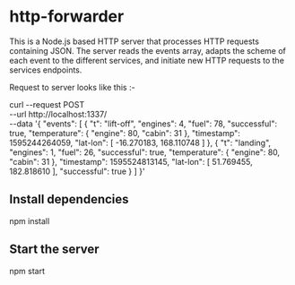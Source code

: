# http-forwarder

This is a Node.js based HTTP server that processes HTTP requests containing JSON. 
The server reads the events array, adapts the scheme of each event to the different services, and initiate new HTTP requests to the services endpoints.

Request to server looks like this :-

curl --request POST \
  --url http://localhost:1337/ \
  --data '{
	"events": [
		{
			"t": "lift-off",
			"engines": 4,
			"fuel": 78,
			"successful": true,
			"temperature": {
				"engine": 80,
				"cabin": 31
			},
			"timestamp": 1595244264059,
			"lat-lon": [
				-16.270183,
				168.110748
			]
		},
		{
			"t": "landing",
			"engines": 1,
			"fuel": 26,
			"successful": true,
			"temperature": {
				"engine": 80,
				"cabin": 31
			},
			"timestamp": 1595524813145,
			"lat-lon": [
				51.769455,
				182.818610
			],
			"successful": true
		}
	]
}'


## Install dependencies 
npm install

## Start the server
npm start
